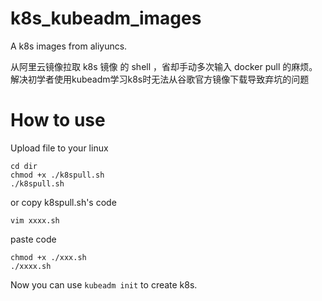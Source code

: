 # k8s_kubeadm_images

A k8s images from aliyuncs.  

从阿里云镜像拉取 k8s 镜像 的 shell ，省却手动多次输入 docker pull 的麻烦。
解决初学者使用kubeadm学习k8s时无法从谷歌官方镜像下载导致弃坑的问题

# How to use 
Upload file to your linux 

```
cd dir
chmod +x ./k8spull.sh 
./k8spull.sh

```

or copy k8spull.sh's code 

```
vim xxxx.sh
```
paste code

```
chmod +x ./xxx.sh 
./xxxx.sh

```

Now you can use `kubeadm init` to create k8s.
